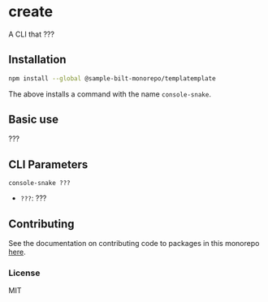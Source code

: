 # create

A CLI that ???

## Installation

```sh
npm install --global @sample-bilt-monorepo/templatemplate
```

The above installs a command with the name `console-snake`.

## Basic use

???

## CLI Parameters

`console-snake ???`

- `???`: ???

## Contributing

See the documentation on contributing code to packages in this monorepo
[here](../../CONTRIBUTING.md).

### License

MIT
